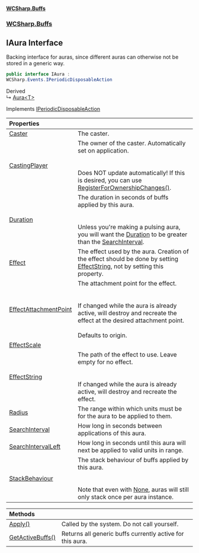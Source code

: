 #### [WCSharp.Buffs](index.md 'index')
### [WCSharp.Buffs](WCSharp.Buffs.md 'WCSharp.Buffs')

## IAura Interface

Backing interface for auras, since different auras can otherwise not be stored in a generic way.

```csharp
public interface IAura :
WCSharp.Events.IPeriodicDisposableAction
```

Derived  
&#8627; [Aura&lt;T&gt;](WCSharp.Buffs.Aura_T_.md 'WCSharp.Buffs.Aura<T>')

Implements [IPeriodicDisposableAction](../WCSharp.Events/WCSharp.Events.IPeriodicDisposableAction.md 'WCSharp.Events.IPeriodicDisposableAction')

| Properties | |
| :--- | :--- |
| [Caster](WCSharp.Buffs.IAura.Caster.md 'WCSharp.Buffs.IAura.Caster') | The caster. |
| [CastingPlayer](WCSharp.Buffs.IAura.CastingPlayer.md 'WCSharp.Buffs.IAura.CastingPlayer') | The owner of the caster. Automatically set on application.<br/><br/><br/>Does NOT update automatically! If this is desired, you can use [RegisterForOwnershipChanges()](WCSharp.Buffs.BuffSystem.RegisterForOwnershipChanges().md 'WCSharp.Buffs.BuffSystem.RegisterForOwnershipChanges()'). |
| [Duration](WCSharp.Buffs.IAura.Duration.md 'WCSharp.Buffs.IAura.Duration') | The duration in seconds of buffs applied by this aura.<br/><br/><br/>Unless you're making a pulsing aura, you will want the [Duration](WCSharp.Buffs.IAura.Duration.md 'WCSharp.Buffs.IAura.Duration') to be greater than the [SearchInterval](WCSharp.Buffs.IAura.SearchInterval.md 'WCSharp.Buffs.IAura.SearchInterval'). |
| [Effect](WCSharp.Buffs.IAura.Effect.md 'WCSharp.Buffs.IAura.Effect') | The effect used by the aura. Creation of the effect should be done by setting [EffectString](WCSharp.Buffs.IAura.EffectString.md 'WCSharp.Buffs.IAura.EffectString'), not by setting this property. |
| [EffectAttachmentPoint](WCSharp.Buffs.IAura.EffectAttachmentPoint.md 'WCSharp.Buffs.IAura.EffectAttachmentPoint') | The attachment point for the effect.<br/><br/><br/>If changed while the aura is already active, will destroy and recreate the effect at the desired attachment point.<br/><br/>Defaults to origin. |
| [EffectScale](WCSharp.Buffs.IAura.EffectScale.md 'WCSharp.Buffs.IAura.EffectScale') | |
| [EffectString](WCSharp.Buffs.IAura.EffectString.md 'WCSharp.Buffs.IAura.EffectString') | The path of the effect to use. Leave empty for no effect.<br/><br/><br/>If changed while the aura is already active, will destroy and recreate the effect. |
| [Radius](WCSharp.Buffs.IAura.Radius.md 'WCSharp.Buffs.IAura.Radius') | The range within which units must be for the aura to be applied to them. |
| [SearchInterval](WCSharp.Buffs.IAura.SearchInterval.md 'WCSharp.Buffs.IAura.SearchInterval') | How long in seconds between applications of this aura. |
| [SearchIntervalLeft](WCSharp.Buffs.IAura.SearchIntervalLeft.md 'WCSharp.Buffs.IAura.SearchIntervalLeft') | How long in seconds until this aura will next be applied to valid units in range. |
| [StackBehaviour](WCSharp.Buffs.IAura.StackBehaviour.md 'WCSharp.Buffs.IAura.StackBehaviour') | The stack behaviour of buffs applied by this aura.<br/><br/><br/>Note that even with [None](WCSharp.Buffs.StackBehaviour.md#WCSharp.Buffs.StackBehaviour.None 'WCSharp.Buffs.StackBehaviour.None'), auras will still only stack once per aura instance. |

| Methods | |
| :--- | :--- |
| [Apply()](WCSharp.Buffs.IAura.Apply().md 'WCSharp.Buffs.IAura.Apply()') | Called by the system. Do not call yourself. |
| [GetActiveBuffs()](WCSharp.Buffs.IAura.GetActiveBuffs().md 'WCSharp.Buffs.IAura.GetActiveBuffs()') | Returns all generic buffs currently active for this aura. |

